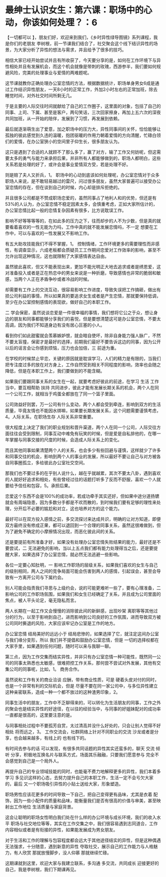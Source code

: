 # 最绅士认识女生：第六课：职场中的心动，你该如何处理？：6

【一切都可以 】，朋友们好，欢迎来到我们，《乡时异性绿导图镜》系列课程，我是你们的老朋友 李树根，前一节课我们结合了，社交聚会这个线下结识异性的场景，为大家分析了异性的想法与需求，并且给予了很多的技巧。

相信大家已经开始尝试并且有所收获了，今天要分享的是，如何在工作环境下与异性相处并且有发展机会，而这个机会就像是带刺的玫瑰，西游参半，我们要如何规避风险，完美的处理事业与爱情的两难题呢。

这节课就教你正确处理办公室恋情的方法，根据数据统计，职场单身男女6成是通过工作结识异性朋友，一天8小时的正常工作，外加2小时左右的正常加班，除去睡觉时间，对外社交时间所剩无几。

于是主要的人际交往时间就献给了自己的工作圈子，这里面的对象，包括了自己的同事、上司、下属、甚至是客户，两句笑话，三次回家擦身，再加上五六次的深夜共同加班，从一开始的陪伴，发展到了习惯，再发展到依赖。

最后就逐渐萌生出了爱意，加之职场中的压力大，异性同事间的关怀，恰恰能够让孤独的彼此感觉到久违的温暖，抱团驱暖的作用力朝着爱情的方向清醒，忙碌白领们的爱情，在办公室狭小的空间里子仰生长，很多朋友认为。

这只是遇到了合适的人就顾不了那么多了，赢了对方，输了工作又何妨呢，但这需要太多的勇气与能力来承担后果，并非所有人都能够做到的，职场人都明白，这些关系若是处理的好了，或许会是事业爱情双方受，若是处理不好。

则是赔了夫人又折兵，1。 职场中的心动到底该如何处理呢，办公室恋情对于众多职场人来说，是不敢轻易越过的雷尺，问过很多朋友，虽然大家普遍可以接受办公室恋情的存在，但在谈到自己的时候，内心却是排斥拒绝的。

并且很多公司都是不赞成职场恋爱的，虽然同事占了地利人和的优势，但还是有53%的人认为，办公室恋情不稳定因素太多，会慎重考虑，正如大家所估计的，办公室恋情比起一般的恋情复杂因素有很多，比方说耽误工作。

影响不好等等等等的，在如此多的压力之下，往而却步的人不为少数，但是真的就要看着喜欢的一性无能为力吗，工作中真的就不能发展恋情吗，不一定 想要在工作中，可以与喜欢的一性发展又不影响工作。

有五大助攻技能我们不得不掌握，1。 控制情绪，工作环境更多的需要理性而非感性，有调查显示，六成老板都会质疑员工工作期间恋爱对工作效率的影响，甚至不允许出现这种情况，这也就限制了大家感情表达自由。

虽然彼此喜欢，但又不能表现出来，更加不能光明正大地去追求或者是绣恩爱，这对准备投入或者是正在热恋中的男女来说是一种折磨，导致感情也非常的脆弱和敏感，当两个人正在矛盾争吵或者冷战的时候。

却需要有工作上的交流互动，很容易影响工作进度，导致失误把工作搞砸，做出有损公司利益的事情，所以如果真的要追求女生或者是产生恋情，那就要保持低调，至少在办公室控制感情的表现欲，做好自己的本职工作。

二 学会保密，虽然说谈恋爱是一件很幸福的事情，我们想将它公之于众，想让身边的朋友和同事都能够分享我们的喜悦，但是要想清楚这可是办公室恋情，不要太高调，因为我们不知道身边有没有居心叵塞的小人。

看到你们如此甜蜜就会羡慕嫉妒恨，就会暗自使坏，除非自身能力强人脉广，不然不要太盲撞，保密才是最好的选择，前期我们最好不要告诉这边的同事，因为公开以后的谣言会让你感到烦恼，压力也会加倍，三 前途为重。

在学校的时候禁止早恋，关键的原因就是耽误学习，人们的精力是有限的，当我们把专注度过多的放在对方身上，工作自然受到相关不同程度的影响，效率也会随之降低，但是在本职工作上，我们要做到的不能含糊。

如果我们要跟同事关系的女生在一起，就要考虑好彼此的前途，在学习 生活 工作当中，要互相帮助 扶持 共同进步，彼此才能有发展长期关系的机会，两个人在同一个公司工作，就相当于鸡蛋全都放在了同一个篮子里面。

公司效益好则罢，万一公司有什么变动，两个人都会受到牵连，影响到双方的生活质量，毕竟友情也不能因水绑嘛，如果要长期发展关系，这个问题需要谨慎考虑，4。人际关系，在职场生存 人际关系非常重要。

很大程度上决定了我们的职业规划和晋升渠道，两个人在同一个公司，人际交往方面往往会受到限制，同事互动中难免有玩笑的时候，但是爱是自私排他的，在哪一年掌握与同事交接的尺度的时候，会造成人际关系上的变化。

而且其他同事如果清楚两个人的关系，也会多少有些回避与谨慎，这样就少了许多和同事交往的机会，影响到两个人的事业的发展，所以最好不要让自己与对方被各自同事圈孤立，多给彼此办公室社交空间。

那我们也不要过多的在乎别人说什么，越在乎就越累，其次不要太八卦，遇到喜欢的人就好好追求和相处，有些曾经过往的话题打听多了反而不舒服，喜欢一个人就要给予信任和包容，5。承担后果。

恋爱这个东西不会是100%的成功率，若成功牵手其实还好，但如果中途分道扬镳就会有周端隐患，因为多数分手都是不欢而散的，到时候我们要有足够的理性来处理，分开后不必要的尴尬和对立，这也培养对方的这个能力。

最好可以在双方投入感情之前，多交流探讨来达成共识，明确的让对方知道，即便双方最终没有修成正果，都可以退回到一个合理的同事关系，虽然这很难做到，但为了避免不确定的小摩擦情况出现，而恶化彼此间的关系。

还是要提前有所准备才好，如果没有处理办公室恋情失败结果的能力，最好还是不要尝试，二 无法避免的影响，当以上五点我们都有能力处理得当之后，还是要提醒大家，如果选择了办公室恋情，就必然无法逃避一些影响。

各位一定要心知肚明，一 影响工作职场的层级关系，如果我们喜欢的女生与自己的级别相同，两人之间的竞争局面可能会伤害到两人的感情，引起误会，甚至会导致有一方离开公司与下属约会。

别人可能会指责我们寻思与上级约会，说的可能更难听一些了，要有心理准备，二 影响公司的工作职场氛围，如果我们和女生已经确定了关系，并且成为公司里面的焦点，被人平头论足，毫无隐私而言。

两人长期在一起工作又会慢慢的消除彼此间的新鲜感，出现吵架 离职等等其他过分的行为，以至于影响到自己，进而影响到公司良好的工作氛围，进而导致双方被公司同时撕退的风险，大家应该牢记办公室是工作的地方。

办公室恋情 结局美好的远远小于 结局悲惨的，如果选择了它，就注定这间办公室与我们缘分变形，所以 我们并不提倡和鼓励办公室恋情，但是 一切的选择权都在大家手里，如果遇到任何问题，随时可以来与我聊一聊。

第三点，因为工作交集而结实异性，并非只有办公室恋情一种可能性，既然同一公司的同事太熟悉也太敏感，很难把控工作关系，那何尝不尝试对外发展，其他有交集公司的同事呢，比如，1。 商务合作。

虽然说和工作有关的商业洽谈 应酬，带有商业性质，可是 硬着头皮对付的同时，也是一个非常有利的交际机会，但是 尽量不要在同一家公司中，与多位异性建立这种亲密联系，造成一种一个都不放过的这种渣男印象，2。

 同事生活中的朋友，工作中不乏聊得来的，可以转化为生活朋友的同事，工作之外的聚会也是结实异性的好途径，在以往的经验当中，与同事的好姐妹配对的成功率一直都是很高的，这里要注意的是。

与同事相处过程中不要孤芳自赏，太过清高并没什么好处的，只会让别人觉得不好相处 将而远之，3。 工作交流会，社群网络上针对不同职业的交流 沙龙或者是分享，也会越来越多，有线上的 也有线下的。

有时间去参与的话 可以发现，有很多共同话题的异性其实还蛮多的，聊天 交流 倾听 分享，积极地互换名片与联系方式，场面其乐融融，只要我们愿意参与 完全不会感觉到自己是一个局外人。

再提升自己的专业领域技能的同时，也能毫不费力地解释更多的异性，我们本着多学习 多见识这样的心态，去努力提升自己的本职工作，生活一定不会亏欠大家的，最后 又一个职场吸引异性的小贴士送给大家，形象塑造。

职场男性应该花更多的时间导致一下自己，把自己变得更有品味，尤其是衣着 配饰，因为一些小配件的质量和品味，能衡量我们是否有很高的价值与审美，甚至映射出工作地位 生活质量与家庭背景。

这会让聪明的职场女性明白我们处在什么样的办公环境与成长环境，我们的收入水平 职场与社交地位等等，其实在工作交集之中，我们很容易遇到志同道合，工作内容相似或者是有衔接的异性，如果能发展成为男女朋友。

对于生活和工作的理解与包容程度都会远大于其他途径结实的异性，但是这种偶遇无法强求，十分随意，遇到新意的异性 夺取社交，展示自己的工作能力与人格魅力，有人欣赏 那就放慢脚步，没人仰慕 那就继续忙碌。

这期课就到这里，欢迎大家与我建立联系，多沟通 多交流，共同成长 迎接更好的自己，我是李树根，我们下期课再见。